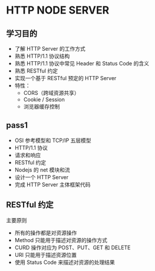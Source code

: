 # HTTP NODE SERVER

## 学习目的

- 了解 HTTP Server 的工作方式
- 熟悉 HTTP/1.1 协议结构
- 熟悉 HTTP/1.1 协议中常见 Header 和 Status Code 的含义
- 熟悉 RESTful 约定
- 实现一个基于 RESTful 预定的 HTTP Server
- 特性：
  - CORS（跨域资源共享）
  - Cookie / Session
  - 浏览器缓存控制

## pass1

- OSI 参考模型和 TCP/IP 五层模型
- HTTP/1.1 协议
- 请求和响应
- RESTful 约定
- Nodejs 的 net 模块和流
- 设计一个 HTTP Server
- 完成 HTTP Server 主体框架代码

## RESTful 约定

主要原则

- 所有的操作都是对资源操作
- Method 只能用于描述对资源的操作方式
- CURD 操作对应为 POST、PUT、GET 和 DELETE
- URI 只能用于描述资源位置
- 使用 Status Code 来描述对资源的处理结果
